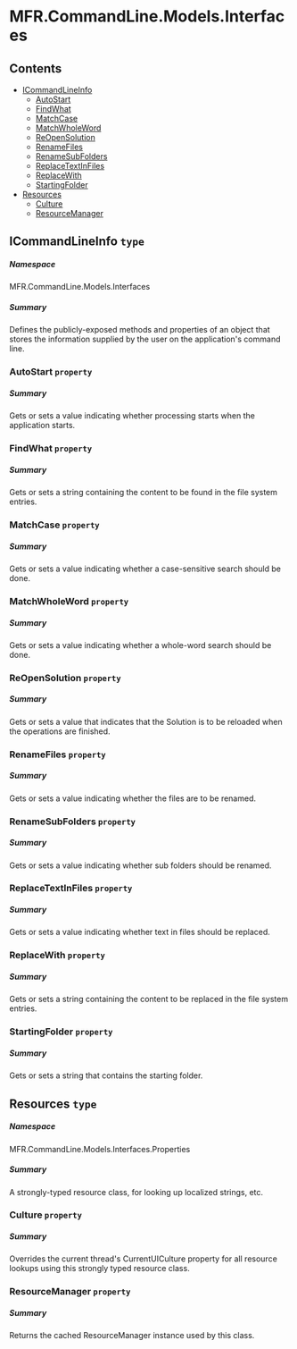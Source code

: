 <a name='assembly'></a>
# MFR.CommandLine.Models.Interfaces

## Contents

- [ICommandLineInfo](#T-MFR-CommandLine-Models-Interfaces-ICommandLineInfo 'MFR.CommandLine.Models.Interfaces.ICommandLineInfo')
  - [AutoStart](#P-MFR-CommandLine-Models-Interfaces-ICommandLineInfo-AutoStart 'MFR.CommandLine.Models.Interfaces.ICommandLineInfo.AutoStart')
  - [FindWhat](#P-MFR-CommandLine-Models-Interfaces-ICommandLineInfo-FindWhat 'MFR.CommandLine.Models.Interfaces.ICommandLineInfo.FindWhat')
  - [MatchCase](#P-MFR-CommandLine-Models-Interfaces-ICommandLineInfo-MatchCase 'MFR.CommandLine.Models.Interfaces.ICommandLineInfo.MatchCase')
  - [MatchWholeWord](#P-MFR-CommandLine-Models-Interfaces-ICommandLineInfo-MatchWholeWord 'MFR.CommandLine.Models.Interfaces.ICommandLineInfo.MatchWholeWord')
  - [ReOpenSolution](#P-MFR-CommandLine-Models-Interfaces-ICommandLineInfo-ReOpenSolution 'MFR.CommandLine.Models.Interfaces.ICommandLineInfo.ReOpenSolution')
  - [RenameFiles](#P-MFR-CommandLine-Models-Interfaces-ICommandLineInfo-RenameFiles 'MFR.CommandLine.Models.Interfaces.ICommandLineInfo.RenameFiles')
  - [RenameSubFolders](#P-MFR-CommandLine-Models-Interfaces-ICommandLineInfo-RenameSubFolders 'MFR.CommandLine.Models.Interfaces.ICommandLineInfo.RenameSubFolders')
  - [ReplaceTextInFiles](#P-MFR-CommandLine-Models-Interfaces-ICommandLineInfo-ReplaceTextInFiles 'MFR.CommandLine.Models.Interfaces.ICommandLineInfo.ReplaceTextInFiles')
  - [ReplaceWith](#P-MFR-CommandLine-Models-Interfaces-ICommandLineInfo-ReplaceWith 'MFR.CommandLine.Models.Interfaces.ICommandLineInfo.ReplaceWith')
  - [StartingFolder](#P-MFR-CommandLine-Models-Interfaces-ICommandLineInfo-StartingFolder 'MFR.CommandLine.Models.Interfaces.ICommandLineInfo.StartingFolder')
- [Resources](#T-MFR-CommandLine-Models-Interfaces-Properties-Resources 'MFR.CommandLine.Models.Interfaces.Properties.Resources')
  - [Culture](#P-MFR-CommandLine-Models-Interfaces-Properties-Resources-Culture 'MFR.CommandLine.Models.Interfaces.Properties.Resources.Culture')
  - [ResourceManager](#P-MFR-CommandLine-Models-Interfaces-Properties-Resources-ResourceManager 'MFR.CommandLine.Models.Interfaces.Properties.Resources.ResourceManager')

<a name='T-MFR-CommandLine-Models-Interfaces-ICommandLineInfo'></a>
## ICommandLineInfo `type`

##### Namespace

MFR.CommandLine.Models.Interfaces

##### Summary

Defines the publicly-exposed methods and properties of an object that stores
the information supplied by the user on the application's command line.

<a name='P-MFR-CommandLine-Models-Interfaces-ICommandLineInfo-AutoStart'></a>
### AutoStart `property`

##### Summary

Gets or sets a value indicating whether processing starts when the application
starts.

<a name='P-MFR-CommandLine-Models-Interfaces-ICommandLineInfo-FindWhat'></a>
### FindWhat `property`

##### Summary

Gets or sets a string containing the content to be found in the file system
entries.

<a name='P-MFR-CommandLine-Models-Interfaces-ICommandLineInfo-MatchCase'></a>
### MatchCase `property`

##### Summary

Gets or sets a value indicating whether a case-sensitive search should be done.

<a name='P-MFR-CommandLine-Models-Interfaces-ICommandLineInfo-MatchWholeWord'></a>
### MatchWholeWord `property`

##### Summary

Gets or sets a value indicating whether a whole-word search should be done.

<a name='P-MFR-CommandLine-Models-Interfaces-ICommandLineInfo-ReOpenSolution'></a>
### ReOpenSolution `property`

##### Summary

Gets or sets a value that indicates that the Solution is to be reloaded when
the operations are finished.

<a name='P-MFR-CommandLine-Models-Interfaces-ICommandLineInfo-RenameFiles'></a>
### RenameFiles `property`

##### Summary

Gets or sets a value indicating whether the files are to be renamed.

<a name='P-MFR-CommandLine-Models-Interfaces-ICommandLineInfo-RenameSubFolders'></a>
### RenameSubFolders `property`

##### Summary

Gets or sets a value indicating whether sub folders should be renamed.

<a name='P-MFR-CommandLine-Models-Interfaces-ICommandLineInfo-ReplaceTextInFiles'></a>
### ReplaceTextInFiles `property`

##### Summary

Gets or sets a value indicating whether text in files should be replaced.

<a name='P-MFR-CommandLine-Models-Interfaces-ICommandLineInfo-ReplaceWith'></a>
### ReplaceWith `property`

##### Summary

Gets or sets a string containing the content to be replaced in the file system
entries.

<a name='P-MFR-CommandLine-Models-Interfaces-ICommandLineInfo-StartingFolder'></a>
### StartingFolder `property`

##### Summary

Gets or sets a string that contains the starting folder.

<a name='T-MFR-CommandLine-Models-Interfaces-Properties-Resources'></a>
## Resources `type`

##### Namespace

MFR.CommandLine.Models.Interfaces.Properties

##### Summary

A strongly-typed resource class, for looking up localized strings, etc.

<a name='P-MFR-CommandLine-Models-Interfaces-Properties-Resources-Culture'></a>
### Culture `property`

##### Summary

Overrides the current thread's CurrentUICulture property for all
  resource lookups using this strongly typed resource class.

<a name='P-MFR-CommandLine-Models-Interfaces-Properties-Resources-ResourceManager'></a>
### ResourceManager `property`

##### Summary

Returns the cached ResourceManager instance used by this class.

